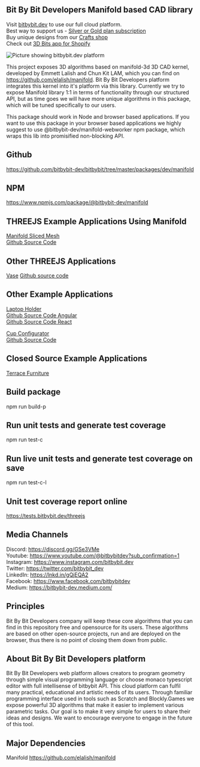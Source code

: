 ## Bit By Bit Developers Manifold based CAD library

Visit [bitbybit.dev](https://bitbybit.dev) to use our full cloud platform.   
Best way to support us - [Silver or Gold plan subscription](https://bitbybit.dev/auth/pick-plan)    
Buy unique designs from our [Crafts shop](https://crafts.bitbybit.dev)       
Check out [3D Bits app for Shopify](https://apps.shopify.com/3d-bits-1)   

<img src="https://app.bitbybit.dev/assets/git-cover.png" alt="Picture showing bitbybit.dev platform">

This project exposes 3D algorithms based on manifold-3d 3D CAD kernel, developed by Emmett Lalish and Chun Kit LAM, which you can find on https://github.com/elalish/manifold. Bit By Bit Developers platform integrates this kernel into it's platform via this library. Currently we try to expose Manifold library 1:1 in terms of functionality through our structured API, but as time goes we will have more unique algorithms in this package, which will be tuned specifically to our users.

This package should work in Node and browser based applications. If you want to use this package in your browser based applications we highly suggest to use @bitbybit-dev/manifold-webworker npm package, which wraps this lib into promisified non-blocking API.

## Github
https://github.com/bitbybit-dev/bitbybit/tree/master/packages/dev/manifold
## NPM
https://www.npmjs.com/package/@bitbybit-dev/manifold

## THREEJS Example Applications Using Manifold  
[Manifold Sliced Mesh](https://app-store.bitbybit.dev/manifold-sliced-mesh/)   
[Github Source Code](https://github.com/bitbybit-dev/app-examples/blob/main/webpack/threejs/src/code/manifold-sliced-mesh.ts)   

## Other THREEJS Applications   
[Vase](https://app-store.bitbybit.dev/vase)
[Github source code](https://github.com/bitbybit-dev/app-examples/tree/main/react/threejs/vase)

## Other Example Applications
[Laptop Holder](https://app-store.bitbybit.dev/laptop-holder)   
[Github Source Code Angular](https://github.com/bitbybit-dev/app-examples/tree/main/angular/laptop-holder)   
[Github Source Code React](https://github.com/bitbybit-dev/app-examples/tree/main/react/laptop-holder)   
  
[Cup Configurator](https://app-store.bitbybit.dev/cup)    
[Github Source Code](https://github.com/bitbybit-dev/app-examples/tree/main/react/cup)

## Closed Source Example Applications
[Terrace Furniture](https://app-store.bitbybit.dev/terrace-furniture)

## Build package
npm run build-p

## Run unit tests and generate test coverage
npm run test-c

## Run live unit tests and generate test coverage on save
npm run test-c-l

## Unit test coverage report online
https://tests.bitbybit.dev/threejs

## Media Channels
Discord: https://discord.gg/GSe3VMe  
Youtube: https://www.youtube.com/@bitbybitdev?sub_confirmation=1  
Instagram: https://www.instagram.com/bitbybit.dev  
Twitter: https://twitter.com/bitbybit_dev  
LinkedIn: https://lnkd.in/gQjEQA2  
Facebook: https://www.facebook.com/bitbybitdev  
Medium: https://bitbybit-dev.medium.com/  

## Principles
Bit By Bit Developers company will keep these core algorithms that you can find in this repository free and opensource for its users. These algorithms are based on other open-source projects, run and are deployed on the browser, thus there is no point of closing them down from public.

## About Bit By Bit Developers platform
Bit By Bit Developers web platform allows creators to program geometry through simple visual programming language or choose monaco typescript editor with full intellisense of bitbybit API. This cloud platform can fulfil many practical, educational and artistic needs of its users. Through familiar programming interface used in tools such as Scratch and Blockly.Games we expose powerful 3D algorithms that make it easier to implement various parametric tasks. Our goal is to make it very simple for users to share their ideas and designs. We want to encourage everyone to engage in the future of this tool.

## Major Dependencies
Manifold
https://github.com/elalish/manifold